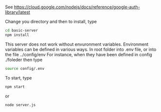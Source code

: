 
See
https://cloud.google.com/nodejs/docs/reference/google-auth-library/latest

Change you directory and then to install, type
```bash
cd basic-server
npm install
```

This server does not work without envuronment variables.
Environment variables can be defined in various ways.
In root folder into .env file, or into the file ../config/env
For instance, when they have been defined in config ./foleder then type
```bash
source config/.env
```

To start, type
```bash
npm start
```
or
```bash
node server.js
```
